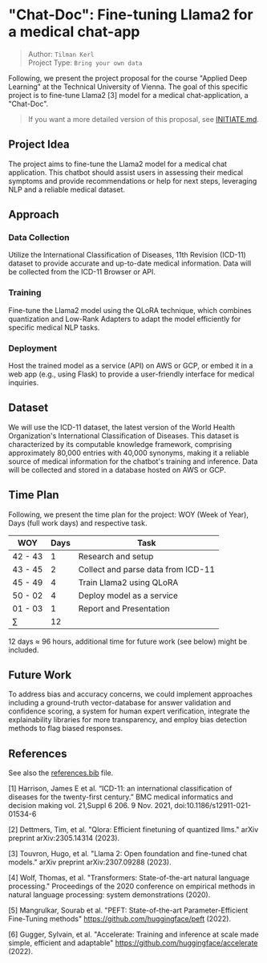 # "Chat-Doc": Fine-tuning Llama2 for a medical chat-app

> Author: `Tilman Kerl` <br>
> Project Type: `Bring your own data`

Following, we present the project proposal for the course "Applied Deep Learning" at the Technical University of Vienna.
The goal of this specific project is to fine-tune Llama2 [3] model for a medical chat-application, a "Chat-Doc".

> If you want a more detailed version of this proposal, see [INITIATE.md](./INITIATE.md).

## Project Idea
The project aims to fine-tune the Llama2 model for a medical chat application.
This chatbot should assist users in assessing their medical symptoms and provide recommendations or help for next steps, leveraging NLP and a reliable medical dataset. 

## Approach

### Data Collection
Utilize the International Classification of Diseases, 11th Revision (ICD-11) dataset to provide accurate and up-to-date medical information. Data will be collected from the ICD-11 Browser or API.

### Training
Fine-tune the Llama2 model using the QLoRA technique, which combines quantization and Low-Rank Adapters to adapt the model efficiently for specific medical NLP tasks.

### Deployment
Host the trained model as a service (API) on AWS or GCP, or embed it in a web app (e.g., using Flask) to provide a user-friendly interface for medical inquiries.

## Dataset
We will use the ICD-11 dataset, the latest version of the World Health Organization's International Classification of Diseases. This dataset is characterized by its computable knowledge framework, comprising approximately 80,000 entries with 40,000 synonyms, making it a reliable source of medical information for the chatbot's training and inference. Data will be collected and stored in a database hosted on AWS or GCP.

## Time Plan
Following, we present the time plan for the project: WOY (Week of Year), Days (full work days) and respective task.

| WOY | Days | Task |
| --- | --- | --- |
| 42 - 43 | 1 | Research and setup |
| 43 - 45 | 2 | Collect and parse data from ICD-11 |
| 45 - 49 | 4 | Train Llama2 using QLoRA |
| 50 - 02 | 4 | Deploy model as a service |
| 01 - 03 | 1 | Report and Presentation |
| $\sum$ | 12 |  |

12 days $\approx$ 96 hours, additional time for future work (see below) might be included.

## Future Work
To address bias and accuracy concerns, we could implement approaches including a ground-truth vector-database for answer validation and confidence scoring, a system for human expert verification, integrate the explainability libraries for more transparency, and employ bias detection methods to flag biased responses.

## References
See also the [references.bib](./references.bib) file.

[1] Harrison, James E et al. “ICD-11: an international classification of diseases for the twenty-first century.” BMC medical informatics and decision making vol. 21,Suppl 6 206. 9 Nov. 2021, doi:10.1186/s12911-021-01534-6

[2] Dettmers, Tim, et al. "Qlora: Efficient finetuning of quantized llms." arXiv preprint arXiv:2305.14314 (2023).

[3] Touvron, Hugo, et al. "Llama 2: Open foundation and fine-tuned chat models." arXiv preprint arXiv:2307.09288 (2023).

[4] Wolf, Thomas, et al. "Transformers: State-of-the-art natural language processing." Proceedings of the 2020 conference on empirical methods in natural language processing: system demonstrations (2020).

[5] Mangrulkar, Sourab et al. "PEFT: State-of-the-art Parameter-Efficient Fine-Tuning methods" https://github.com/huggingface/peft (2022).

[6] Gugger, Sylvain, et al. "Accelerate: Training and inference at scale made simple, efficient and adaptable" https://github.com/huggingface/accelerate (2022).